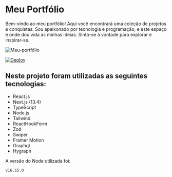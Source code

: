 
# Meu Portfólio

Bem-vindo ao meu portfólio! Aqui você encontrará uma coleção de projetos e conquistas. Sou apaixonado por tecnologia e programação, e este espaço é onde dou vida às minhas ideias. Sinta-se à vontade para explorar e inspirar-se.

![Meu-portfólio](https://github-production-user-asset-6210df.s3.amazonaws.com/85572838/264180570-a04f4429-f31a-4526-b5a2-1907203686a8.png)

[![Deploy](https://user-images.githubusercontent.com/71772559/178192066-d52e0cf7-906e-4baa-80f3-4b49dde153c0.png)](https://fs-portfolio-me.vercel.app/)

## Neste projeto foram utilizadas as seguintes tecnologias:

- React.js
- Next.js (13.4)
- TypeScript
- Node.js
- Tailwind
- ReactHookForm
- Zod
- Swiper
- Framer Motion
- Graphql
- Hygraph

A versão do Node utilizada foi: 
```bash 
v16.15.0 
``` 
